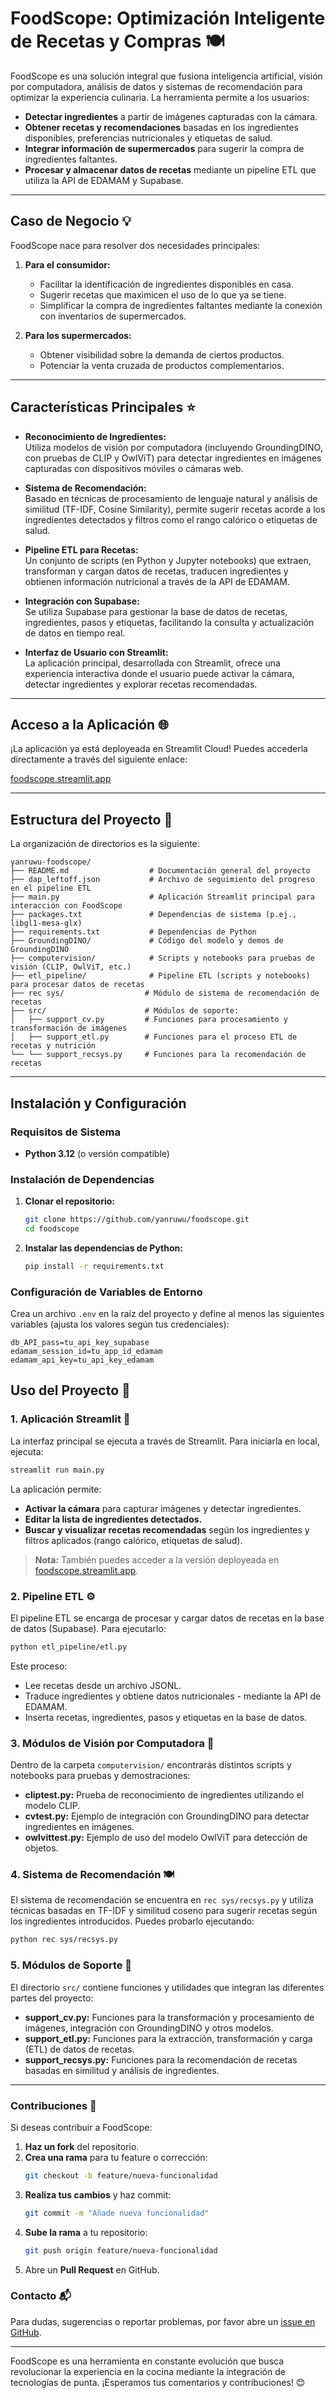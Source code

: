 # FoodScope: Optimización Inteligente de Recetas y Compras 🍽️

FoodScope es una solución integral que fusiona inteligencia artificial, visión por computadora, análisis de datos y sistemas de recomendación para optimizar la experiencia culinaria. La herramienta permite a los usuarios:

- **Detectar ingredientes** a partir de imágenes capturadas con la cámara.
- **Obtener recetas y recomendaciones** basadas en los ingredientes disponibles, preferencias nutricionales y etiquetas de salud.
- **Integrar información de supermercados** para sugerir la compra de ingredientes faltantes.
- **Procesar y almacenar datos de recetas** mediante un pipeline ETL que utiliza la API de EDAMAM y Supabase.

---

## Caso de Negocio 💡

FoodScope nace para resolver dos necesidades principales:

1. **Para el consumidor:**
   - Facilitar la identificación de ingredientes disponibles en casa.
   - Sugerir recetas que maximicen el uso de lo que ya se tiene.
   - Simplificar la compra de ingredientes faltantes mediante la conexión con inventarios de supermercados.

2. **Para los supermercados:**
   - Obtener visibilidad sobre la demanda de ciertos productos.
   - Potenciar la venta cruzada de productos complementarios.

---

## Características Principales ⭐

- **Reconocimiento de Ingredientes:**  
  Utiliza modelos de visión por computadora (incluyendo GroundingDINO, con pruebas de CLIP y OwlViT) para detectar ingredientes en imágenes capturadas con dispositivos móviles o cámaras web.

- **Sistema de Recomendación:**  
  Basado en técnicas de procesamiento de lenguaje natural y análisis de similitud (TF-IDF, Cosine Similarity), permite sugerir recetas acorde a los ingredientes detectados y filtros como el rango calórico o etiquetas de salud.

- **Pipeline ETL para Recetas:**  
  Un conjunto de scripts (en Python y Jupyter notebooks) que extraen, transforman y cargan datos de recetas, traducen ingredientes y obtienen información nutricional a través de la API de EDAMAM.

- **Integración con Supabase:**  
  Se utiliza Supabase para gestionar la base de datos de recetas, ingredientes, pasos y etiquetas, facilitando la consulta y actualización de datos en tiempo real.

- **Interfaz de Usuario con Streamlit:**  
  La aplicación principal, desarrollada con Streamlit, ofrece una experiencia interactiva donde el usuario puede activar la cámara, detectar ingredientes y explorar recetas recomendadas.

---

## Acceso a la Aplicación 🌐

¡La aplicación ya está deployeada en Streamlit Cloud! Puedes accederla directamente a través del siguiente enlace:

[foodscope.streamlit.app](https://foodscope.streamlit.app)

---

## Estructura del Proyecto 📁

La organización de directorios es la siguiente:


```
yanruwu-foodscope/
├── README.md                  # Documentación general del proyecto
├── dap_leftoff.json           # Archivo de seguimiento del progreso en el pipeline ETL
├── main.py                    # Aplicación Streamlit principal para interacción con FoodScope
├── packages.txt               # Dependencias de sistema (p.ej., libgl1-mesa-glx)
├── requirements.txt           # Dependencias de Python
├── GroundingDINO/             # Código del modelo y demos de GroundingDINO
├── computervision/            # Scripts y notebooks para pruebas de visión (CLIP, OwlViT, etc.)
├── etl_pipeline/              # Pipeline ETL (scripts y notebooks) para procesar datos de recetas
├── rec sys/                  # Módulo de sistema de recomendación de recetas
├── src/                      # Módulos de soporte:
│   ├── support_cv.py         # Funciones para procesamiento y transformación de imágenes
│   ├── support_etl.py        # Funciones para el proceso ETL de recetas y nutrición
└── └── support_recsys.py     # Funciones para la recomendación de recetas
```


---

## Instalación y Configuración

### Requisitos de Sistema

- **Python 3.12** (o versión compatible)

### Instalación de Dependencias

1. **Clonar el repositorio:**

    ```bash
    git clone https://github.com/yanruwu/foodscope.git
    cd foodscope
    ```

2. **Instalar las dependencias de Python:**

    ```bash
    pip install -r requirements.txt
    ```


### Configuración de Variables de Entorno

Crea un archivo `.env` en la raíz del proyecto y define al menos las siguientes variables (ajusta los valores según tus credenciales):

```env
db_API_pass=tu_api_key_supabase
edamam_session_id=tu_app_id_edamam
edamam_api_key=tu_api_key_edamam
```

## Uso del Proyecto 🚀

### 1. Aplicación Streamlit 📸

La interfaz principal se ejecuta a través de Streamlit. Para iniciarla en local, ejecuta:

```bash
streamlit run main.py
```

La aplicación permite:

- **Activar la cámara** para capturar imágenes y detectar ingredientes.
- **Editar la lista de ingredientes detectados.**
- **Buscar y visualizar recetas recomendadas** según los ingredientes y filtros aplicados (rango calórico, etiquetas de salud).

> **Nota:** También puedes acceder a la versión deployeada en [foodscope.streamlit.app](https://foodscope.streamlit.app).

### 2. Pipeline ETL ⚙️

El pipeline ETL se encarga de procesar y cargar datos de recetas en la base de datos (Supabase). Para ejecutarlo:

```bash
python etl_pipeline/etl.py
```

Este proceso:

- Lee recetas desde un archivo JSONL.
- Traduce ingredientes y obtiene datos nutricionales - mediante la API de EDAMAM.
- Inserta recetas, ingredientes, pasos y etiquetas en la base de datos.

### 3. Módulos de Visión por Computadora 👀

Dentro de la carpeta `computervision/` encontrarás distintos scripts y notebooks para pruebas y demostraciones:

- **cliptest.py:** Prueba de reconocimiento de ingredientes utilizando el modelo CLIP.
- **cvtest.py:** Ejemplo de integración con GroundingDINO para detectar ingredientes en imágenes.
- **owlvittest.py:** Ejemplo de uso del modelo OwlViT para detección de objetos.

### 4. Sistema de Recomendación 🍽️
El sistema de recomendación se encuentra en `rec sys/recsys.py` y utiliza técnicas basadas en TF-IDF y similitud coseno para sugerir recetas según los ingredientes introducidos. Puedes probarlo ejecutando:

```bash
python rec sys/recsys.py
```

### 5. Módulos de Soporte 🔧

El directorio `src/` contiene funciones y utilidades que integran las diferentes partes del proyecto:

- **support_cv.py:** Funciones para la transformación y procesamiento de imágenes, integración con GroundingDINO y otros modelos.
- **support_etl.py:** Funciones para la extracción, transformación y carga (ETL) de datos de recetas.
- **support_recsys.py:** Funciones para la recomendación de recetas basadas en similitud y análisis de ingredientes.

---

### Contribuciones 🤝

Si deseas contribuir a FoodScope:

1. **Haz un fork** del repositorio.
2. **Crea una rama** para tu feature o corrección:
   ```bash
   git checkout -b feature/nueva-funcionalidad
   ```
3. **Realiza tus cambios** y haz commit:
   ```bash
   git commit -m "Añade nueva funcionalidad"
   ```
4. **Sube la rama** a tu repositorio:
   ```bash
   git push origin feature/nueva-funcionalidad
   ```
5. Abre un **Pull Request** en GitHub.

### Contacto 📬

Para dudas, sugerencias o reportar problemas, por favor abre un [issue en GitHub](https://github.com/yanruwu/foodscope/issues).

---

FoodScope es una herramienta en constante evolución que busca revolucionar la experiencia en la cocina mediante la integración de tecnologías de punta. ¡Esperamos tus comentarios y contribuciones! 😊
